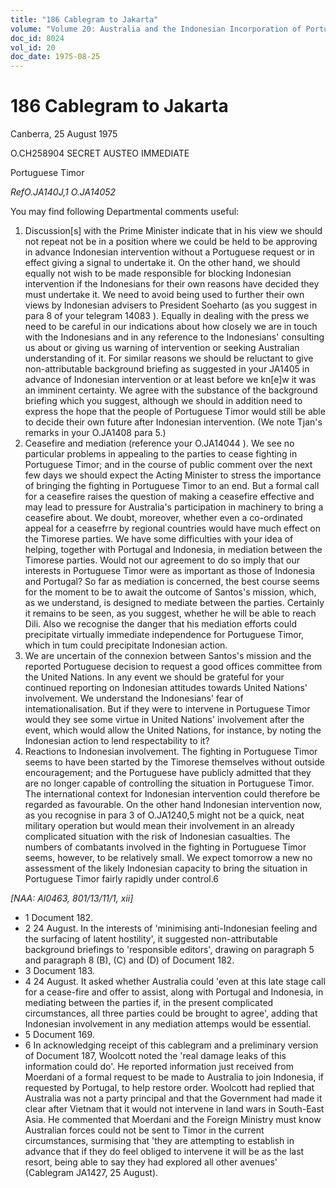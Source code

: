 ```yaml
---
title: "186 Cablegram to Jakarta"
volume: "Volume 20: Australia and the Indonesian Incorporation of Portuguese Timor, 1974-1976"
doc_id: 8024
vol_id: 20
doc_date: 1975-08-25
---
```


# 186 Cablegram to Jakarta

Canberra, 25 August 1975

O.CH258904 SECRET AUSTEO IMMEDIATE

Portuguese Timor

_RefO.JA140J,1 O.JA14052_

You may find following Departmental comments useful:

  1. Discussion[s] with the Prime Minister indicate that in his view we should not repeat not be in a position where we could be held to be approving in advance Indonesian intervention without a Portuguese request or in effect giving a signal to undertake it. On the other hand, we should equally not wish to be made responsible for blocking Indonesian intervention if the Indonesians for their own reasons have decided they must undertake it. We need to avoid being used to further their own views by Indonesian advisers to President Soeharto (as you suggest in para 8 of your telegram 14083 ). Equally in dealing with the press we need to be careful in our indications about how closely we are in touch with the Indonesians and in any reference to the Indonesians' consulting us about or giving us warning of intervention or seeking Australian understanding of it. For similar reasons we should be reluctant to give non-attributable background briefing as suggested in your JA1405 in advance of Indonesian intervention or at least before we kn[e]w it was an imminent certainty. We agree with the substance of the background briefing which you suggest, although we should in addition need to express the hope that the people of Portuguese Timor would still be able to decide their own future after Indonesian intervention. (We note Tjan's remarks in your O.JA1408 para 5.)
  2. Ceasefire and mediation (reference your O.JA14044 ). We see no particular problems in appealing to the parties to cease fighting in Portuguese Timor; and in the course of public comment over the next few days we should expect the Acting Minister to stress the importance of bringing the fighting in Portuguese Timor to an end. But a formal call for a ceasefire raises the question of making a ceasefire effective and may lead to pressure for Australia's participation in machinery to bring a ceasefire about. We doubt, moreover, whether even a co-ordinated appeal for a ceasefrre by regional countries would have much effect on the Timorese parties. We have some difficulties with your idea of helping, together with Portugal and Indonesia, in mediation between the Timorese parties. Would not our agreement to do so imply that our interests in Portuguese Timor were as important as those of Indonesia and Portugal? So far as mediation is concerned, the best course seems for the moment to be to await the outcome of Santos's mission, which, as we understand, is designed to mediate between the parties. Certainly it remains to be seen, as you suggest, whether he will be able to reach Dili. Also we recognise the danger that his mediation efforts could precipitate virtually immediate independence for Portuguese Timor, which in tum could precipitate Indonesian action.
  3. We are uncertain of the connexion between Santos's mission and the reported Portuguese decision to request a good offices committee from the United Nations. In any event we should be grateful for your continued reporting on Indonesian attitudes towards United Nations' involvement. We understand the Indonesians' fear of intemationalisation. But if they were to intervene in Portuguese Timor would they see some virtue in United Nations' involvement after the event, which would allow the United Nations, for instance, by noting the Indonesian action to lend respectability to it?
  4. Reactions to Indonesian involvement. The fighting in Portuguese Timor seems to have been started by the Timorese themselves without outside encouragement; and the Portuguese have publicly admitted that they are no longer capable of controlling the situation in Portuguese Timor. The international context for Indonesian intervention could therefore be regarded as favourable. On the other hand Indonesian intervention now, as you recognise in para 3 of O.JA1240,5 might not be a quick, neat military operation but would mean their involvement in an already complicated situation with the risk of Indonesian casualties. The numbers of combatants involved in the fighting in Portuguese Timor seems, however, to be relatively small. We expect tomorrow a new no assessment of the likely Indonesian capacity to bring the situation in Portuguese Timor fairly rapidly under control.6



_[NAA: Al0463, 801/13/11/1, xii]_

  * 1 Document 182. 
  * 2 24 August. In the interests of 'minimising anti-Indonesian feeling and the surfacing of latent hostility', it suggested non-attributable background briefings to 'responsible editors', drawing on paragraph 5 and paragraph 8 (B), (C) and (D) of Document 182. 
  * 3 Document 183. 
  * 4 24 August. It asked whether Australia could 'even at this late stage call for a cease-fire and offer to assist, along with Portugal and Indonesia, in mediating between the parties if, in the present complicated circumstances, all three parties could be brought to agree', adding that Indonesian involvement in any mediation attemps would be essential.
  * 5 Document 169. 
  * 6 In acknowledging receipt of this cablegram and a preliminary version of Document 187, Woolcott noted the 'real damage leaks of this information could do'. He reported information just received from Moerdani of a formal request to be made to Australia to join Indonesia, if requested by Portugal, to help restore order. Woolcott had replied that Australia was not a party principal and that the Government had made it clear after Vietnam that it would not intervene in land wars in South-East Asia. He commented that Moerdani and the Foreign Ministry must know Australian forces could not be sent to Timor in the current circumstances, surmising that 'they are attempting to establish in advance that if they do feel obliged to intervene it will be as the last resort, being able to say they had explored all other avenues' (Cablegram JA1427, 25 August). 


